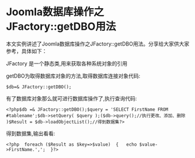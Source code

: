 # Joomla数据库操作之JFactory::getDBO用法



本文实例讲述了Joomla数据库操作之JFactory::getDBO用法。分享给大家供大家参考，具体如下：

JFactory 是一个静态类,用来获取各种系统对象的引用

getDBO为取得数据库对象的方法,取得数据库连接对象代码:

```
$db=& JFactory::getDBO();
```

有了数据库对象那么就可进行数据库操作了,执行查询代码:

```
<?php$db =& JFactory::getDBO();$query = 'SELECT FirstName FROM #tablename';$db->setQuery( $query );($db->query();//执行更改、添加、删除 )$Result = $db->loadObjectList();//得到数据集?>
```

得到数据集,输出看看:

```
<?php  foreach ($Result as $key=>$value)  {   echo $value->FirstName.',';  }?>
```


